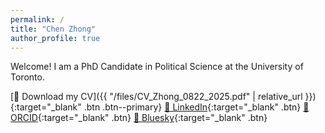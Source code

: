 ```yaml
---
permalink: /
title: "Chen Zhong"
author_profile: true
---
```

Welcome! I am a PhD Candidate in Political Science at the University of Toronto.

[📄 Download my CV]({{ "/files/CV_Zhong_0822_2025.pdf" | relative_url }}){:target="_blank" .btn .btn--primary}
[🔗 LinkedIn](https://www.linkedin.com/in/chen-zhong-154987226){:target="_blank" .btn}
[🪪 ORCID](https://orcid.org/0009-0008-5770-1461){:target="_blank" .btn}
[🦋 Bluesky](https://bsky.app/profile/chen-zhong.bsky.social){:target="_blank" .btn}
